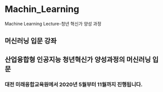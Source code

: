 # Machin_Learning
Machine Learning Lecture-청년 혁신가 양성 과정

## 머신러닝 입문 강좌
## 산업융합형 인공지능 청년혁신가 양성과정의 머신러닝 입문 
### 대전 미래융합교육원에서 2020년 5월부터 11월까지 진행됩니다.
